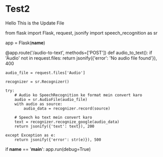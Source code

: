 # Test2

Hello This is the Update File 

from flask import Flask, request, jsonify
import speech_recognition as sr

app = Flask(__name__)

@app.route('/audio-to-text', methods=['POST'])
def audio_to_text():
    if 'Audio' not in request.files:
        return jsonify({'error': 'No audio file found'}), 400

    audio_file = request.files['Audio']
    
    recognizer = sr.Recognizer()
    
    try:
        # Audio ko SpeechRecognition ke format mein convert karo
        audio = sr.AudioFile(audio_file)
        with audio as source:
            audio_data = recognizer.record(source)
        
        # Speech ko text mein convert karo
        text = recognizer.recognize_google(audio_data)
        return jsonify({'text': text}), 200

    except Exception as e:
        return jsonify({'error': str(e)}), 500

if __name__ == '__main__':
    app.run(debug=True)